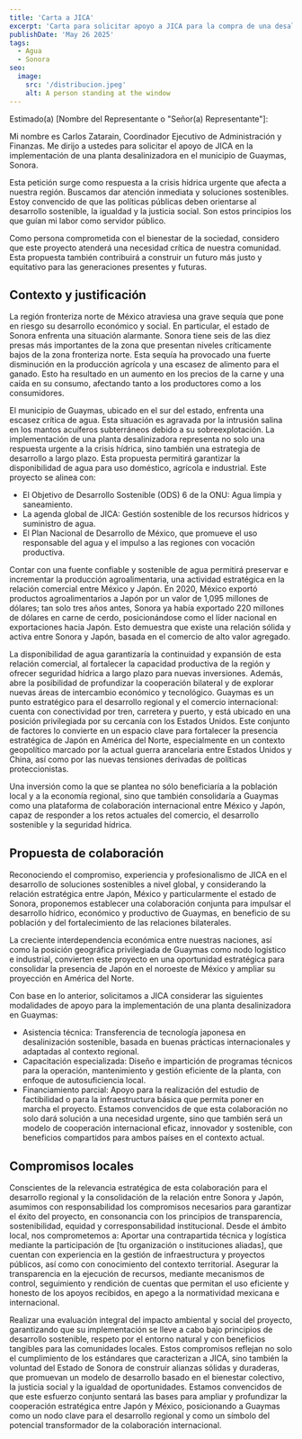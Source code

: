 ```yaml
---
title: 'Carta a JICA'
excerpt: 'Carta para solicitar apoyo a JICA para la compra de una desalinizadora.'
publishDate: 'May 26 2025'
tags:
  - Agua
  - Sonora
seo:
  image:
    src: '/distribucion.jpeg'
    alt: A person standing at the window
---
```


Estimado(a) [Nombre del Representante o "Señor(a) Representante"]:

Mi nombre es Carlos Zatarain, Coordinador Ejecutivo de Administración y Finanzas.
Me dirijo a ustedes para solicitar el apoyo de JICA en la implementación de una planta desalinizadora en el municipio de Guaymas, Sonora.

Esta petición surge como respuesta a la crisis hídrica urgente que afecta a nuestra región.
Buscamos dar atención inmediata y soluciones sostenibles.
Estoy convencido de que las políticas públicas deben orientarse al desarrollo sostenible, la igualdad y la justicia social.
Son estos principios los que guían mi labor como servidor público.

Como persona comprometida con el bienestar de la sociedad, considero que este proyecto atenderá una necesidad crítica de nuestra comunidad. 
Esta propuesta también contribuirá a construir un futuro más justo y equitativo para las generaciones presentes y futuras.

## Contexto y justificación

La región fronteriza norte de México atraviesa una grave sequía que pone en riesgo su desarrollo económico y social.
En particular, el estado de Sonora enfrenta una situación alarmante.
Sonora tiene seis de las diez presas más importantes de la zona que presentan niveles críticamente bajos de la zona fronteriza norte. 
Esta sequía ha provocado una fuerte disminución en la producción agrícola y una escasez de alimento para el ganado.
Esto ha resultado en un aumento en los precios de la carne y una caída en su consumo, afectando tanto a los productores como a los consumidores.

El municipio de Guaymas, ubicado en el sur del estado, enfrenta una escasez crítica de agua.
Esta situación es agravada por la intrusión salina en los mantos acuíferos subterráneos debido a su sobreexplotación.
La implementación de una planta desalinizadora representa no solo una respuesta urgente a la crisis hídrica, sino también una estrategia de desarrollo a largo plazo. 
Esta propuesta permitirá garantizar la disponibilidad de agua para uso doméstico, agrícola e industrial.
Este proyecto se alinea con:
- El Objetivo de Desarrollo Sostenible (ODS) 6 de la ONU: Agua limpia y saneamiento.
- La agenda global de JICA: Gestión sostenible de los recursos hídricos y suministro de agua.
- El Plan Nacional de Desarrollo de México, que promueve el uso responsable del agua y el impulso a las regiones con vocación productiva.

Contar con una fuente confiable y sostenible de agua permitirá preservar e incrementar la producción agroalimentaria, una actividad estratégica en la relación comercial entre México y Japón.
En 2020, México exportó productos agroalimentarios a Japón por un valor de 1,095 millones de dólares; tan solo tres años antes, Sonora ya había exportado 220 millones de dólares en carne de cerdo, posicionándose como el líder nacional en exportaciones hacia Japón.
Esto demuestra que existe una relación sólida y activa entre Sonora y Japón, basada en el comercio de alto valor agregado.

La disponibilidad de agua garantizaría la continuidad y expansión de esta relación comercial, al fortalecer la capacidad productiva de la región y ofrecer seguridad hídrica a largo plazo para nuevas inversiones.
Además, abre la posibilidad de profundizar la cooperación bilateral y de explorar nuevas áreas de intercambio económico y tecnológico.
Guaymas es un punto estratégico para el desarrollo regional y el comercio internacional: cuenta con conectividad por tren, carretera y puerto, y está ubicado en una posición privilegiada por su cercanía con los Estados Unidos.
Este conjunto de factores lo convierte en un espacio clave para fortalecer la presencia estratégica de Japón en América del Norte, especialmente en un contexto geopolítico marcado por la actual guerra arancelaria entre Estados Unidos y China, así como por las nuevas tensiones derivadas de políticas proteccionistas.

Una inversión como la que se plantea no sólo beneficiaría a la población local y a la economía regional, sino que también consolidaría a Guaymas como una plataforma de colaboración internacional entre México y Japón, capaz de responder a los retos actuales del comercio, el desarrollo sostenible y la seguridad hídrica.

## Propuesta de colaboración
Reconociendo el compromiso, experiencia y profesionalismo de JICA en el desarrollo de soluciones sostenibles a nivel global, y considerando la relación estratégica entre Japón, México y particularmente el estado de Sonora, proponemos establecer una colaboración conjunta para impulsar el desarrollo hídrico, económico y productivo de Guaymas, en beneficio de su población y del fortalecimiento de las relaciones bilaterales.

La creciente interdependencia económica entre nuestras naciones, así como la posición geográfica privilegiada de Guaymas como nodo logístico e industrial, convierten este proyecto en una oportunidad estratégica para consolidar la presencia de Japón en el noroeste de México y ampliar su proyección en América del Norte.

Con base en lo anterior, solicitamos a JICA considerar las siguientes modalidades de apoyo para la implementación de una planta desalinizadora en Guaymas:
- Asistencia técnica: Transferencia de tecnología japonesa en desalinización sostenible, basada en buenas prácticas internacionales y adaptadas al contexto regional.
- Capacitación especializada: Diseño e impartición de programas técnicos para la operación, mantenimiento y gestión eficiente de la planta, con enfoque de autosuficiencia local.
- Financiamiento parcial: Apoyo para la realización del estudio de factibilidad o para la infraestructura básica que permita poner en marcha el proyecto.
Estamos convencidos de que esta colaboración no solo dará solución a una necesidad urgente, sino que también será un modelo de cooperación internacional eficaz, innovador y sostenible, con beneficios compartidos para ambos países en el contexto actual.

## Compromisos locales

Conscientes de la relevancia estratégica de esta colaboración para el desarrollo regional y la consolidación de la relación entre Sonora y Japón, asumimos con responsabilidad los compromisos necesarios para garantizar el éxito del proyecto, en consonancia con los principios de transparencia, sostenibilidad, equidad y corresponsabilidad institucional.
Desde el ámbito local, nos comprometemos a:
Aportar una contrapartida técnica y logística mediante la participación de [tu organización o instituciones aliadas], que cuentan con experiencia en la gestión de infraestructura y proyectos públicos, así como con conocimiento del contexto territorial.
Asegurar la transparencia en la ejecución de recursos, mediante mecanismos de control, seguimiento y rendición de cuentas que permitan el uso eficiente y honesto de los apoyos recibidos, en apego a la normatividad mexicana e internacional.

Realizar una evaluación integral del impacto ambiental y social del proyecto, garantizando que su implementación se lleve a cabo bajo principios de desarrollo sostenible, respeto por el entorno natural y con beneficios tangibles para las comunidades locales.
Estos compromisos reflejan no solo el cumplimiento de los estándares que caracterizan a JICA, sino también la voluntad del Estado de Sonora de construir alianzas sólidas y duraderas, que promuevan un modelo de desarrollo basado en el bienestar colectivo, la justicia social y la igualdad de oportunidades.
Estamos convencidos de que este esfuerzo conjunto sentará las bases para ampliar y profundizar la cooperación estratégica entre Japón y México, posicionando a Guaymas como un nodo clave para el desarrollo regional y como un símbolo del potencial transformador de la colaboración internacional.